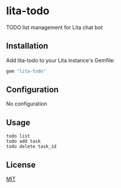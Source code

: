 # lita-todo

TODO list management for Lita chat bot

## Installation

Add lita-todo to your Lita instance's Gemfile:

``` ruby
gem "lita-todo"
```

## Configuration

No configuration

## Usage

    todo list
    todo add task
    todo delete task_id

## License

[MIT](http://opensource.org/licenses/MIT)
